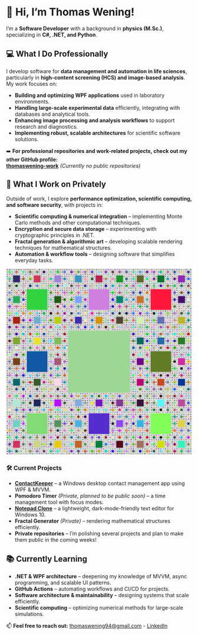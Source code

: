 # 👋 Hi, I’m Thomas Wening!  
I’m a **Software Developer** with a background in **physics (M.Sc.)**, specializing in **C#, .NET, and Python**.  

## 💻 What I Do Professionally  
I develop software for **data management and automation in life sciences**, particularly in **high-content screening (HCS) and image-based analysis**. My work focuses on:  
- **Building and optimizing WPF applications** used in laboratory environments.  
- **Handling large-scale experimental data** efficiently, integrating with databases and analytical tools.  
- **Enhancing image processing and analysis workflows** to support research and diagnostics.  
- **Implementing robust, scalable architectures** for scientific software solutions.  

➡️ **For professional repositories and work-related projects, check out my other GitHub profile:**  
[**thomaswening-work**](https://github.com/thomaswening-work) *(Currently no public repositories)*  

## 🚀 What I Work on Privately  
Outside of work, I explore **performance optimization, scientific computing, and software security**, with projects in:  
- **Scientific computing & numerical integration** – implementing Monte Carlo methods and other computational techniques.  
- **Encryption and secure data storage** – experimenting with cryptographic principles in .NET.  
- **Fractal generation & algorithmic art** – developing scalable rendering techniques for mathematical structures.  
- **Automation & workflow tools** – designing software that simplifies everyday tasks.  

![2D Menger Sponge](fractal.png)  

### 🛠️ Current Projects  
- **[ContactKeeper](https://github.com/thomaswening/ContactKeeper)** – a Windows desktop contact management app using WPF & MVVM.  
- **Pomodoro Timer** *(Private, planned to be public soon)* – a time management tool with focus modes.  
- **[Notepad Clone](https://github.com/thomaswening/NotePadClone)** – a lightweight, dark-mode-friendly text editor for Windows 10.  
- **Fractal Generator** *(Private)* – rendering mathematical structures efficiently.  
- **Private repositories** – I’m polishing several projects and plan to make them public in the coming weeks!  

## 📚 Currently Learning  
- **.NET & WPF architecture** – deepening my knowledge of MVVM, async programming, and scalable UI patterns.  
- **GitHub Actions** – automating workflows and CI/CD for projects.  
- **Software architecture & maintainability** – designing systems that scale efficiently.  
- **Scientific computing** – optimizing numerical methods for large-scale simulations.  

📫 **Feel free to reach out:** [thomaswening94@gmail.com](mailto:thomaswening94@gmail.com) - [LinkedIn](https://www.linkedin.com/in/thomas-wening-a96aa51b8/)  
